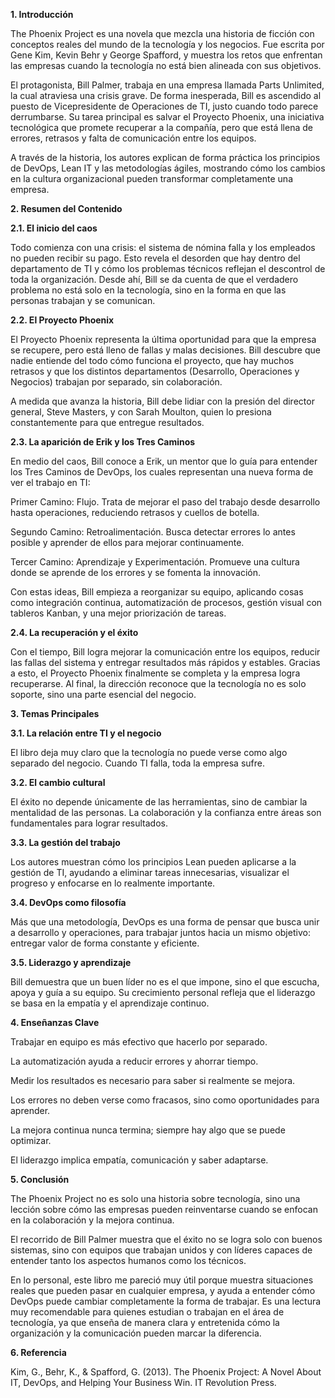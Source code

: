 **1. Introducción**

The Phoenix Project es una novela que mezcla una historia de ficción con conceptos reales del mundo de la tecnología y los negocios. Fue escrita por Gene Kim, Kevin Behr y George Spafford, y muestra los retos que enfrentan las empresas cuando la tecnología no está bien alineada con sus objetivos.



El protagonista, Bill Palmer, trabaja en una empresa llamada Parts Unlimited, la cual atraviesa una crisis grave. De forma inesperada, Bill es ascendido al puesto de Vicepresidente de Operaciones de TI, justo cuando todo parece derrumbarse. Su tarea principal es salvar el Proyecto Phoenix, una iniciativa tecnológica que promete recuperar a la compañía, pero que está llena de errores, retrasos y falta de comunicación entre los equipos.



A través de la historia, los autores explican de forma práctica los principios de DevOps, Lean IT y las metodologías ágiles, mostrando cómo los cambios en la cultura organizacional pueden transformar completamente una empresa.



**2. Resumen del Contenido**



**2.1. El inicio del caos**

Todo comienza con una crisis: el sistema de nómina falla y los empleados no pueden recibir su pago. Esto revela el desorden que hay dentro del departamento de TI y cómo los problemas técnicos reflejan el descontrol de toda la organización. Desde ahí, Bill se da cuenta de que el verdadero problema no está solo en la tecnología, sino en la forma en que las personas trabajan y se comunican.



**2.2. El Proyecto Phoenix**

El Proyecto Phoenix representa la última oportunidad para que la empresa se recupere, pero está lleno de fallas y malas decisiones. Bill descubre que nadie entiende del todo cómo funciona el proyecto, que hay muchos retrasos y que los distintos departamentos (Desarrollo, Operaciones y Negocios) trabajan por separado, sin colaboración.

A medida que avanza la historia, Bill debe lidiar con la presión del director general, Steve Masters, y con Sarah Moulton, quien lo presiona constantemente para que entregue resultados.



**2.3. La aparición de Erik y los Tres Caminos**

En medio del caos, Bill conoce a Erik, un mentor que lo guía para entender los Tres Caminos de DevOps, los cuales representan una nueva forma de ver el trabajo en TI:



Primer Camino: Flujo. Trata de mejorar el paso del trabajo desde desarrollo hasta operaciones, reduciendo retrasos y cuellos de botella.



Segundo Camino: Retroalimentación. Busca detectar errores lo antes posible y aprender de ellos para mejorar continuamente.



Tercer Camino: Aprendizaje y Experimentación. Promueve una cultura donde se aprende de los errores y se fomenta la innovación.



Con estas ideas, Bill empieza a reorganizar su equipo, aplicando cosas como integración continua, automatización de procesos, gestión visual con tableros Kanban, y una mejor priorización de tareas.



**2.4. La recuperación y el éxito**

Con el tiempo, Bill logra mejorar la comunicación entre los equipos, reducir las fallas del sistema y entregar resultados más rápidos y estables. Gracias a esto, el Proyecto Phoenix finalmente se completa y la empresa logra recuperarse. Al final, la dirección reconoce que la tecnología no es solo soporte, sino una parte esencial del negocio.



 **3. Temas Principales**



**3.1. La relación entre TI y el negocio**

El libro deja muy claro que la tecnología no puede verse como algo separado del negocio. Cuando TI falla, toda la empresa sufre.



**3.2. El cambio cultural**

El éxito no depende únicamente de las herramientas, sino de cambiar la mentalidad de las personas. La colaboración y la confianza entre áreas son fundamentales para lograr resultados.



**3.3. La gestión del trabajo**

Los autores muestran cómo los principios Lean pueden aplicarse a la gestión de TI, ayudando a eliminar tareas innecesarias, visualizar el progreso y enfocarse en lo realmente importante.



**3.4. DevOps como filosofía**

Más que una metodología, DevOps es una forma de pensar que busca unir a desarrollo y operaciones, para trabajar juntos hacia un mismo objetivo: entregar valor de forma constante y eficiente.



**3.5. Liderazgo y aprendizaje**

Bill demuestra que un buen líder no es el que impone, sino el que escucha, apoya y guía a su equipo. Su crecimiento personal refleja que el liderazgo se basa en la empatía y el aprendizaje continuo.



**4. Enseñanzas Clave**



Trabajar en equipo es más efectivo que hacerlo por separado.



La automatización ayuda a reducir errores y ahorrar tiempo.



Medir los resultados es necesario para saber si realmente se mejora.



Los errores no deben verse como fracasos, sino como oportunidades para aprender.



La mejora continua nunca termina; siempre hay algo que se puede optimizar.



El liderazgo implica empatía, comunicación y saber adaptarse.



**5. Conclusión**

The Phoenix Project no es solo una historia sobre tecnología, sino una lección sobre cómo las empresas pueden reinventarse cuando se enfocan en la colaboración y la mejora continua.



El recorrido de Bill Palmer muestra que el éxito no se logra solo con buenos sistemas, sino con equipos que trabajan unidos y con líderes capaces de entender tanto los aspectos humanos como los técnicos.



En lo personal, este libro me pareció muy útil porque muestra situaciones reales que pueden pasar en cualquier empresa, y ayuda a entender cómo DevOps puede cambiar completamente la forma de trabajar. Es una lectura muy recomendable para quienes estudian o trabajan en el área de tecnología, ya que enseña de manera clara y entretenida cómo la organización y la comunicación pueden marcar la diferencia.



**6. Referencia**

Kim, G., Behr, K., \& Spafford, G. (2013). The Phoenix Project: A Novel About IT, DevOps, and Helping Your Business Win. IT Revolution Press.

